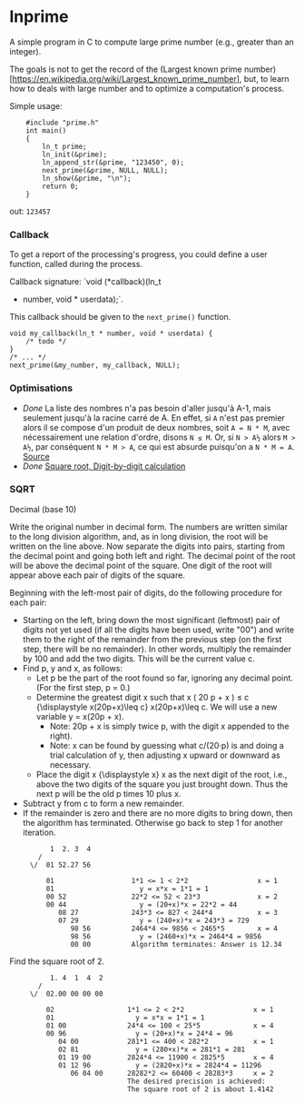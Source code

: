 # lnprime

A simple program in C to compute large prime number (e.g., greater than an integer).

The goals is not to get the record of the (Largest known prime number)[https://en.wikipedia.org/wiki/Largest_known_prime_number], but, to learn how to deals with large number and to optimize a computation's process.

Simple usage:

```
    #include "prime.h"
    int main()
    {
        ln_t prime;
        ln_init(&prime);
        ln_append_str(&prime, "123450", 0);
        next_prime(&prime, NULL, NULL);
        ln_show(&prime, "\n");
        return 0;
    }
```
out:
`123457`

### Callback

To get a report of the processing's progress, you could define a user function, called during the process.

Callback signature: `void (*callback)(ln_t
* number, void * userdata);`.

This callback should be given to the `next_prime()` function.
```
void my_callback(ln_t * number, void * userdata) {
    /* todo */
}
/* ... */
next_prime(&my_number, my_callback, NULL);
```

### Optimisations

* *Done* La liste des nombres n'a pas besoin d'aller jusqu'à A-1, mais seulement jusqu'à la racine carré de A.
  En effet, si `A` n'est pas premier alors il se compose d'un produit de deux nombres, soit `A = N * M`, avec nécessairement une relation d'ordre, disons `N ≤ M`. Or, si `N > A½` alors `M > A½`, par conséquent `N * M > A`, ce qui est absurde puisqu'on a `N * M = A`.
  [Source](http://fordom.free.fr/tuto/NP/TUTONP.htm)
* *Done* [Square root, Digit-by-digit calculation](https://en.wikipedia.org/wiki/Methods_of_computing_square_roots#Digit-by-digit_calculation)



### SQRT

Decimal (base 10)

Write the original number in decimal form. The numbers are written similar to the long division algorithm, and, as in long division, the root will be written on the line above. Now separate the digits into pairs, starting from the decimal point and going both left and right. The decimal point of the root will be above the decimal point of the square. One digit of the root will appear above each pair of digits of the square.

Beginning with the left-most pair of digits, do the following procedure for each pair:

* Starting on the left, bring down the most significant (leftmost) pair of digits not yet used (if all the digits have been used, write "00") and write them to the right of the remainder from the previous step (on the first step, there will be no remainder). In other words, multiply the remainder by 100 and add the two digits. This will be the current value c.
* Find p, y and x, as follows:
    * Let p be the part of the root found so far, ignoring any decimal point. (For the first step, p = 0.)
    * Determine the greatest digit x such that x ( 20 p + x ) ≤ c {\displaystyle x(20p+x)\leq c} x(20p+x)\leq c. We will use a new variable y = x(20p + x).
        * Note: 20p + x is simply twice p, with the digit x appended to the right).
        * Note: x can be found by guessing what c/(20·p) is and doing a trial calculation of y, then adjusting x upward or downward as necessary.
    * Place the digit x {\displaystyle x} x as the next digit of the root, i.e., above the two digits of the square you just brought down. Thus the next p will be the old p times 10 plus x.
* Subtract y from c to form a new remainder.
* If the remainder is zero and there are no more digits to bring down, then the algorithm has terminated. Otherwise go back to step 1 for another iteration.

```
          1  2. 3  4
       /
     \/  01 52.27 56

         01                   1*1 <= 1 < 2*2                 x = 1
         01                     y = x*x = 1*1 = 1
         00 52                22*2 <= 52 < 23*3              x = 2
         00 44                  y = (20+x)*x = 22*2 = 44
            08 27             243*3 <= 827 < 244*4           x = 3
            07 29               y = (240+x)*x = 243*3 = 729
               98 56          2464*4 <= 9856 < 2465*5        x = 4
               98 56            y = (2460+x)*x = 2464*4 = 9856
               00 00          Algorithm terminates: Answer is 12.34
```

Find the square root of 2.

```
          1. 4  1  4  2
       /
     \/  02.00 00 00 00

         02                  1*1 <= 2 < 2*2                 x = 1
         01                    y = x*x = 1*1 = 1
         01 00               24*4 <= 100 < 25*5             x = 4
         00 96                 y = (20+x)*x = 24*4 = 96
            04 00            281*1 <= 400 < 282*2           x = 1
            02 81              y = (280+x)*x = 281*1 = 281
            01 19 00         2824*4 <= 11900 < 2825*5       x = 4
            01 12 96           y = (2820+x)*x = 2824*4 = 11296
               06 04 00      28282*2 <= 60400 < 28283*3     x = 2
                             The desired precision is achieved:
                             The square root of 2 is about 1.4142

```